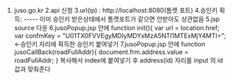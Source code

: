 1. juso.go.kr
2.api 신청
3.url(ip) : http://localhost:8080(톰캣 포트)
4.승인키 획득:
----- 이미 승인키 받은상태에서 톰캣포트가 같으면 안받아도 상관없음
5.jsp source 다운
6.jusoPopup.jsp 안에 
function init(){
	var url = location.href;
	var confmKey = "U01TX0FVVEgyMDIyMDYxMzA5NTI1MTExMjY4MTI="; <-승인키 자리에 획득한 승인키 붙여넣기
7.jusoPopup.jsp 안에 
function jusoCallBack(roadFullAddr){
		document.frm.address.value = roadFullAddr;
} 복사해서 index에 붙여넣기 후 address(id) 자리를 input 의 id값과 맞춰준다